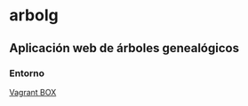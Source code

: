 arbolg
======

Aplicación web de árboles genealógicos
--------------------------------------

### Entorno 
[Vagrant BOX](https://drive.google.com/file/d/0B2LDsXFsTmHaYWVReXdKWDFncm8/edit?usp=sharing)

